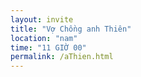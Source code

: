 ```yaml
---
layout: invite
title: "Vợ Chồng anh Thiên"
location: "nam"
time: "11 GIỜ 00"
permalink: /aThien.html
---
```


